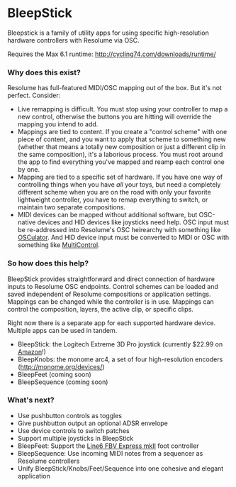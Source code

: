 BleepStick
==========

Bleepstick is a family of utility apps for using specific high-resolution hardware controllers with Resolume via OSC.

Requires the Max 6.1 runtime:
http://cycling74.com/downloads/runtime/

### Why does this exist?

Resolume has full-featured MIDI/OSC mapping out of the box. But it's not perfect. Consider:

- Live remapping is difficult. You must stop using your controller to map a new control, otherwise the buttons you are hitting will override the mapping 
you intend to add.
- Mappings are tied to content. If you create a "control scheme" with one piece of content, and you want to apply
that scheme to something new (whether that means a totally new composition or just a different clip in the same 
composition), it's a laborious process. You must root around the app to find everything you've mapped and reamp
each control one by one.
- Mapping are tied to a specific set of hardware. If you have one way of controlling things when you have _all_ your toys,
but need a completely different scheme when you are on the road with only your favorite lightweight controller, you 
have to remap everything to switch, or maintain two separate compositions.
- MIDI devices can be mapped without additional software, but OSC-native devices and HID devices like joysticks need 
help. OSC input must be re-addressed into Resolume's OSC heirearchy with something like [OSCulator][1]. And HID device 
input must be converted to MIDI or OSC with something like [MultiControl][2].

### So how does this help?

BleepStick provides straightforward and direct connection of hardware inputs to Resolume OSC endpoints. Control schemes 
can be loaded and saved independent of Resolume compositions or application settings. Mappings can be changed while the
controller is in use. Mappings can control the composition, layers, the active clip, or specific clips.

Right now there is a separate app for each supported hardware device. Multiple apps can be used in tandem.

- BleepStick: the Logitech Extreme 3D Pro joystick (currently $22.99 on [Amazon][3]!)
- BleepKnobs: the monome arc4, a set of four high-resolution encoders (http://monome.org/devices/)
- BleepFeet (coming soon)
- BleepSequence (coming soon)

### What's next?

- Use pushbutton controls as toggles
- Give pushbutton output an optional ADSR envelope
- Use device controls to switch patches
- Support multiple joysticks in BleepStick
- BleepFeet: Support the [Line6 FBV Express mkII][4] foot controller
- BleepSequence: Use incoming MIDI notes from a sequencer as Resolume controllers
- Unify BleepStick/Knobs/Feet/Sequence into one cohesive and elegant application

[1]: http://www.osculator.net/ 
[2]: http://www.uio.no/english/research/groups/fourms/software/MultiControl/
[3]: http://www.amazon.com/Logitech-Extreme-Joystick-Silver-Black/dp/B00009OY9U
[4]: http://www.amazon.com/Line-FBV-Express-4-button-Controller/dp/B002GYWBKU
